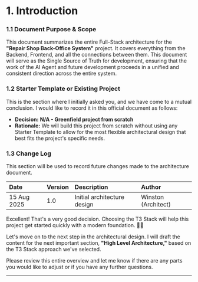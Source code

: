 # 1\. Introduction

### **1.1 Document Purpose & Scope**

This document summarizes the entire Full-Stack architecture for the **"Repair Shop Back-Office System"** project. It covers everything from the Backend, Frontend, and all the connections between them. This document will serve as the Single Source of Truth for development, ensuring that the work of the AI Agent and future development proceeds in a unified and consistent direction across the entire system.

### **1.2 Starter Template or Existing Project**

This is the section where I initially asked you, and we have come to a mutual conclusion. I would like to record it in this official document as follows:

  * **Decision:** **N/A - Greenfield project from scratch**
  * **Rationale:** We will build this project from scratch without using any Starter Template to allow for the most flexible architectural design that best fits the project's specific needs.

### **1.3 Change Log**

This section will be used to record future changes made to the architecture document.

| Date | Version | Description | Author |
| :--- | :--- | :--- | :--- |
| 15 Aug 2025 | 1.0 | Initial architecture design | Winston (Architect) |

Excellent\! That's a very good decision. Choosing the T3 Stack will help this project get started quickly with a modern foundation. 👨‍💻

Let's move on to the next step in the architectural design. I will draft the content for the next important section, **"High Level Architecture,"** based on the T3 Stack approach we've selected.

Please review this entire overview and let me know if there are any parts you would like to adjust or if you have any further questions.

-----
